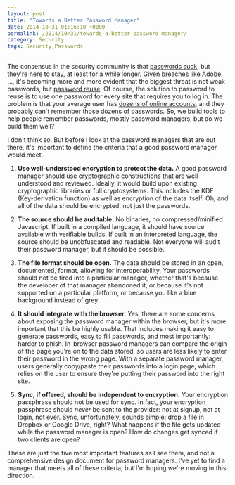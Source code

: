 ```yaml
---
layout: post
title: "Towards a Better Password Manager"
date: 2014-10-31 01:16:10 +0000
permalink: /2014/10/31/towards-a-better-password-manager/
category: Security
tags: Security,Passwords
---
```

The consensus in the security community is that [passwords suck](http://www.wired.com/2014/08/passwords_microsoft/), but they're here to stay, at least for a while longer.  Given breaches like [Adobe](http://krebsonsecurity.com/2013/10/adobe-breach-impacted-at-least-38-million-users/), ..., it's becoming more and more evident that the biggest threat is not weak passwords, but [password reuse](https://xkcd.com/792/).  Of course, the solution to password to reuse is to use one password for every site that requires you to log in.  The problem is that your average user has [dozens of online accounts](http://www.dailymail.co.uk/sciencetech/article-2174274/No-wonder-hackers-easy-Most-26-different-online-accounts--passwords.html), and they probably can't remember those dozens of passwords.  So, we build tools to help people remember passwords, mostly password managers, but do we build them well?

I don't think so.  But before I look at the password managers that are out there, it's important to define the criteria that a good password manager would meet.

1. **Use well-understood encryption to protect the data.** A good password manager should use cryptographic constructions that are well understood and reviewed.  Ideally, it would build upon existing cryptographic libraries or full cryptosystems.  This includes the KDF (Key-derivation function) as well as encryption of the data itself.  Oh, and all of the data should be encrypted, not just the passwords.

1. **The source should be auditable.**  No binaries, no compressed/minified Javascript.  If built in a compiled language, it should have source available with verifiable builds.  If built in an interpreted language, the source should be unobfuscated and readable.  Not everyone will audit their password manager, but it should be possible.

1. **The file format should be open.** The data should be stored in an open, documented, format, allowing for interoperability.  Your passwords should not be tired into a particular manager, whether that's because the developer of that manager abandoned it, or because it's not supported on a particular platform, or because you like a blue background instead of grey.

1. **It should integrate with the browser.**  Yes, there are some concerns about exposing the password manager within the browser, but it's more important that this be highly usable.  That includes making it easy to generate passwords, easy to fill passwords, and most importantly: harder to phish.  In-browser password managers can compare the origin of the page you're on to the data stored, so users are less likely to enter their password in the wrong page.  With a separate password manager, users generally copy/paste their passwords into a login page, which relies on the user to ensure they're putting their password into the right site.

1. **Sync, if offered, should be independent to encryption.**  Your encryption passphrase should not be used for sync.  In fact, your encryption passphrase should *never* be sent to the provider: not at signup, not at login, not ever.  Sync, unfortunately, sounds simple: drop a file in Dropbox or Google Drive, right?  What happens if the file gets updated while the password manager is open?  How do changes get synced if two clients are open?

These are just the five most important features as I see them, and not a comprehensive design document for password managers.  I've yet to find a manager that meets all of these criteria, but I'm hoping we're moving in this direction.
